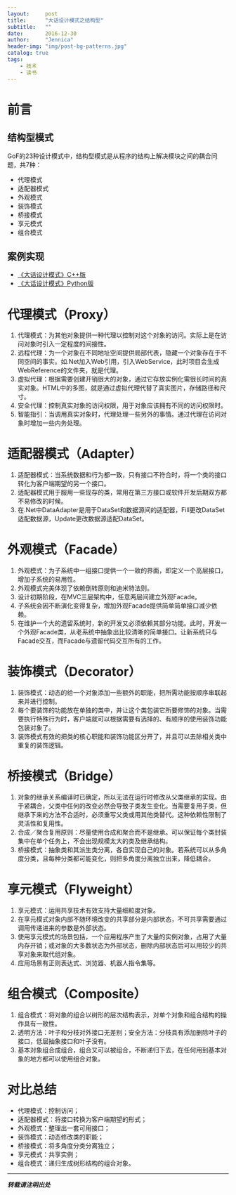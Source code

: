```yaml
---
layout:     post
title:      "大话设计模式之结构型"
subtitle:   ""
date:       2016-12-30
author:     "Jennica"
header-img: "img/post-bg-patterns.jpg"
catalog: true
tags:
    - 技术
    - 读书
---
```


# 前言

## 结构型模式
GoF的23种设计模式中，结构型模式是从程序的结构上解决模块之间的耦合问题，共7种：

- 代理模式
- 适配器模式
- 外观模式
- 装饰模式
- 桥接模式
- 享元模式
- 组合模式

## 案例实现

- [《大话设计模式》C++版](https://github.com/yogykwan/design-patterns-cpp)
- [《大话设计模式》Python版](https://github.com/yogykwan/design-patterns-py)

# 代理模式（Proxy）

1. 代理模式：为其他对象提供一种代理以控制对这个对象的访问。实际上是在访问对象时引入一定程度的间接性。
2. 远程代理：为一个对象在不同地址空间提供局部代表，隐藏一个对象存在于不同空间的事实。如.Net加入Web引用，引入WebService，此时项目会生成WebReference的文件夹，就是代理。
3. 虚拟代理：根据需要创建开销很大的对象，通过它存放实例化需很长时间的真实对象。HTML中的多图，就是通过虚拟代理代替了真实图片，存储路径和尺寸。
4. 安全代理：控制真实对象的访问权限，用于对象应该拥有不同的访问权限时。
5. 智能指引：当调用真实对象时，代理处理一些另外的事情。通过代理在访问对象时增加一些内务处理。

# 适配器模式（Adapter）

1. 适配器模式：当系统数据和行为都一致，只有接口不符合时，将一个类的接口转化为客户端期望的另一个接口。
2. 适配器模式用于服用一些现存的类，常用在第三方接口或软件开发后期双方都不易修改的时候。
3. 在.Net中DataAdapter是用于DataSet和数据源间的适配器，Fill更改DataSet适配数据源，Update更改数据源适配DataSet。

# 外观模式（Facade）

1. 外观模式：为子系统中一组接口提供一个一致的界面，即定义一个高层接口，增加子系统的易用性。
2. 外观模式完美体现了依赖倒转原则和迪米特法则。
3. 设计初期阶段，在MVC三层架构中，任意两层间建立外观Facade。
4. 子系统会因不断演化变得复杂，增加外观Facade提供简单简单接口减少依赖。
5. 在维护一个大的遗留系统时，新的开发又必须依赖其部分功能。此时，开发一个外观Facade类，从老系统中抽象出比较清晰的简单接口。让新系统只与Facade交互，而Facade与遗留代码交互所有的工作。

# 装饰模式（Decorator）

1. 装饰模式：动态的给一个对象添加一些额外的职能，把所需功能按顺序串联起来并进行控制。
2. 每个要装饰的功能放在单独的类中，并让这个类包装它所要修饰的对象。当需要执行特殊行为时，客户端就可以根据需要有选择的、有顺序的使用装饰功能包装对象了。
3. 装饰模式有效的把类的核心职能和装饰功能区分开了，并且可以去除相关类中重复的装饰逻辑。

# 桥接模式（Bridge）

1. 对象的继承关系编译时已确定，所以无法在运行时修改从父类继承的实现。由于紧耦合，父类中任何的改变必然会导致子类发生变化。当需要复用子类，但继承下来的方法不合适时，必须重写父类或用其他类替代。这种依赖性限制了灵活性和复用性。
2. 合成／聚合复用原则：尽量使用合成和聚合而不是继承。可以保证每个类封装集中在单个任务上，不会出现规模太大的类及继承结构。
3. 桥接模式：抽象类和其派生类分离，各自实现自己的对象。若系统可以从多角度分类，且每种分类都可能变化，则把多角度分离独立出来，降低耦合。

# 享元模式（Flyweight）

1. 享元模式：运用共享技术有效支持大量细粒度对象。
2. 在享元模式对象内部不随环境改变的共享部分是内部状态，不可共享需要通过调用传递进来的参数是外部状态。
3. 使用享元模式的场景包括，一个应用程序产生了大量的实例对象，占用了大量内存开销；或对象的大多数状态为外部状态，删除内部状态后可以用较少的共享对象来取代组对象。
4. 应用场景有正则表达式、浏览器、机器人指令集等。

# 组合模式（Composite）

1. 组合模式：将对象的组合以树形的层次结构表示，对单个对象和组合结构的操作具有一致性。
2. 透明方法：叶子和分枝对外接口无差别；安全方法：分枝具有添加删除叶子的接口，低层抽象接口和叶子没有。
3. 基本对象组合成组合，组合又可以被组合，不断递归下去，在任何用到基本对象的地方都可以使用组合对象。

# 对比总结

- 代理模式：控制访问；
- 适配器模式：将接口转换为客户端期望的形式；
- 外观模式：整理出一套可用接口；
- 装饰模式：动态修改类的职能；
- 桥接模式：将多角度分类分离独立；
- 享元模式：共享实例；
- 组合模式：递归生成树形结构的组合对象。


---


***转载请注明出处***